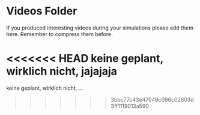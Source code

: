 # Videos Folder 

If you produced interesting videos during your simulations please add them here. Remember to compress them before. 


<<<<<<< HEAD
keine geplant, wirklich nicht, jajajaja
=======
keine geplant, wirklich nicht, ...
>>>>>>> 3bbc77c43e47049c096c02603d3ff1119013a590
